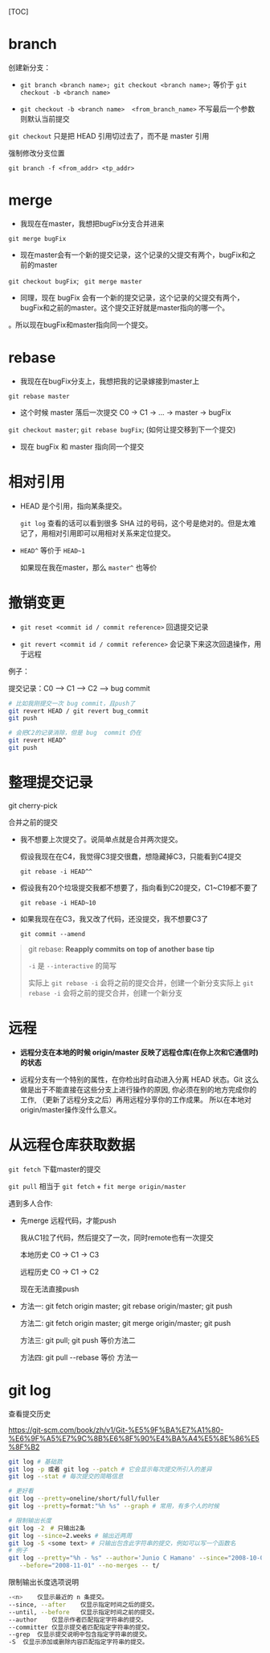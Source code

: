 [TOC]

# branch 

创建新分支：

- ``git branch <branch name>; git checkout <branch name>;`` 等价于 ``git checkout -b <branch name>``

- ``git checkout -b <branch name>  <from_branch_name>`` 不写最后一个参数则默认当前提交

``git checkout`` 只是把 HEAD 引用切过去了，而不是 master 引用 

强制修改分支位置

``git branch -f <from_addr> <tp_addr>``

# merge

- 我现在在master，我想把bugFix分支合并进来

``git merge bugFix``

- 现在master会有一个新的提交记录，这个记录的父提交有两个，bugFix和之前的master

``git checkout bugFix``; `` git merge master``

- 同理，现在 bugFix 会有一个新的提交记录，这个记录的父提交有两个，bugFix和之前的master。这个提交正好就是master指向的哪一个。

。所以现在bugFix和master指向同一个提交。

# rebase

- 我现在在bugFix分支上，我想把我的记录嫁接到master上

``git rebase master``

- 这个时候 master 落后一次提交    C0 -> C1 -> ... -> master -> bugFix

``git checkout master``; ``git rebase bugFix``; (如何让提交移到下一个提交)

- 现在 bugFix 和 master 指向同一个提交

# 相对引用

- HEAD 是个引用，指向某条提交。

  ``git log`` 查看的话可以看到很多 SHA 过的号码，这个号是绝对的。但是太难记了，用相对引用即可以用相对关系来定位提交。

- ``HEAD^`` 等价于 ``HEAD~1``

  如果现在我在master，那么 ``master^`` 也等价

# 撤销变更

- ``git reset <commit id / commit reference>`` 回退提交记录

- ``git revert <commit id / commit reference>`` 会记录下来这次回退操作，用于远程

例子：

提交记录：C0 --> C1 --> C2 --> bug commit

```bash
# 比如我刚提交一次 bug commit，且push了
git revert HEAD / git revert bug_commit
git push

# 会把C2的记录消除，但是 bug  commit 仍在
git revert HEAD^
git push
```



# 整理提交记录

git cherry-pick



合并之前的提交

- 我不想要上次提交了。说简单点就是合并两次提交。

  假设我现在在C4，我觉得C3提交很蠢，想隐藏掉C3，只能看到C4提交

  ``git rebase -i HEAD^^``

- 假设我有20个垃圾提交我都不想要了，指向看到C20提交，C1~C19都不要了

  ``git rebase -i HEAD~10``

- 如果我现在在C3，我又改了代码，还没提交，我不想要C3了

  ``git commit --amend``

> git rebase: **Reapply commits on top of another base tip**  
>
> ``-i`` 是 ``--interactive`` 的简写
>
> 实际上 ``git rebase -i`` 会将之前的提交合并，创建一个新分支实际上 ``git rebase -i`` 会将之前的提交合并，创建一个新分支

# 远程

- **远程分支在本地的时候 origin/master 反映了远程仓库(在你上次和它通信时)的状态**

- 远程分支有一个特别的属性，在你检出时自动进入分离 HEAD 状态。Git 这么做是出于不能直接在这些分支上进行操作的原因, 你必须在别的地方完成你的工作, （更新了远程分支之后）再用远程分享你的工作成果。  所以在本地对origin/master操作没什么意义。

# 从远程仓库获取数据

``git fetch`` 下载master的提交

``git pull`` 相当于 ``git fetch`` + ``fit merge origin/master``



遇到多人合作:

- 先merge 远程代码，才能push

  我从C1拉了代码，然后提交了一次，同时remote也有一次提交

  本地历史 C0 -> C1 -> C3

  远程历史 C0 -> C1 -> C2

  现在无法直接push

- 方法一: git fetch origin master; git rebase origin/master; git push

  方法二: git fetch origin master; git merge origin/master; git push

  方法三: git pull; git push 等价方法二

  方法四: git pull --rebase 等价 方法一

# git log

查看提交历史

https://git-scm.com/book/zh/v1/Git-%E5%9F%BA%E7%A1%80-%E6%9F%A5%E7%9C%8B%E6%8F%90%E4%BA%A4%E5%8E%86%E5%8F%B2

```bash
git log # 基础款
git log -p 或者 git log --patch # 它会显示每次提交所引入的差异
git log --stat # 每次提交的简略信息

# 更好看
git log --pretty=oneline/short/full/fuller
git log --pretty=format:"%h %s" --graph # 常用，有多个人的时候

# 限制输出长度
git log -2　# 只输出2条
git log --since=2.weeks # 输出近两周
git log -S <some text> # 只输出包含此字符串的提交，例如可以写一个函数名
# 例子
git log --pretty="%h - %s" --author='Junio C Hamano' --since="2008-10-01" \
   --before="2008-11-01" --no-merges -- t/
```

限制输出长度选项说明

```bash
-<n>	仅显示最近的 n 条提交。
--since, --after	仅显示指定时间之后的提交。
--until, --before	仅显示指定时间之前的提交。
--author	仅显示作者匹配指定字符串的提交。
--committer	仅显示提交者匹配指定字符串的提交。
--grep	仅显示提交说明中包含指定字符串的提交。
-S	仅显示添加或删除内容匹配指定字符串的提交。
```

